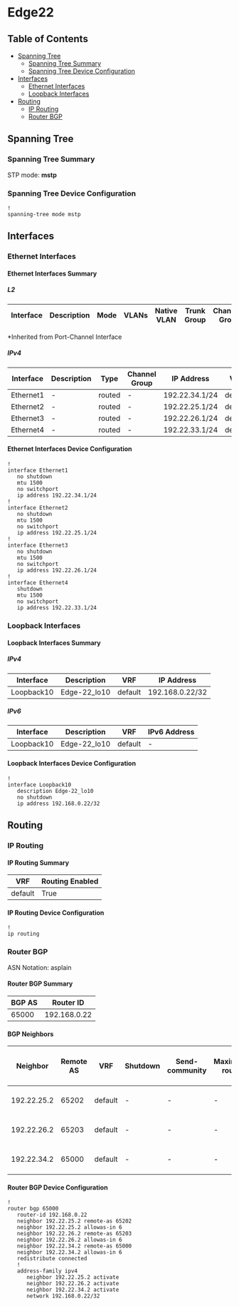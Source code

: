 # Edge22

## Table of Contents

- [Spanning Tree](#spanning-tree)
  - [Spanning Tree Summary](#spanning-tree-summary)
  - [Spanning Tree Device Configuration](#spanning-tree-device-configuration)
- [Interfaces](#interfaces)
  - [Ethernet Interfaces](#ethernet-interfaces)
  - [Loopback Interfaces](#loopback-interfaces)
- [Routing](#routing)
  - [IP Routing](#ip-routing)
  - [Router BGP](#router-bgp)

## Spanning Tree

### Spanning Tree Summary

STP mode: **mstp**

### Spanning Tree Device Configuration

```eos
!
spanning-tree mode mstp
```

## Interfaces

### Ethernet Interfaces

#### Ethernet Interfaces Summary

##### L2

| Interface | Description | Mode | VLANs | Native VLAN | Trunk Group | Channel-Group |
| --------- | ----------- | ---- | ----- | ----------- | ----------- | ------------- |

*Inherited from Port-Channel Interface

##### IPv4

| Interface | Description | Type | Channel Group | IP Address | VRF |  MTU | Shutdown | ACL In | ACL Out |
| --------- | ----------- | -----| ------------- | ---------- | ----| ---- | -------- | ------ | ------- |
| Ethernet1 | - | routed | - | 192.22.34.1/24 | default | 1500 | False | - | - |
| Ethernet2 | - | routed | - | 192.22.25.1/24 | default | 1500 | False | - | - |
| Ethernet3 | - | routed | - | 192.22.26.1/24 | default | 1500 | False | - | - |
| Ethernet4 | - | routed | - | 192.22.33.1/24 | default | 1500 | True | - | - |

#### Ethernet Interfaces Device Configuration

```eos
!
interface Ethernet1
   no shutdown
   mtu 1500
   no switchport
   ip address 192.22.34.1/24
!
interface Ethernet2
   no shutdown
   mtu 1500
   no switchport
   ip address 192.22.25.1/24
!
interface Ethernet3
   no shutdown
   mtu 1500
   no switchport
   ip address 192.22.26.1/24
!
interface Ethernet4
   shutdown
   mtu 1500
   no switchport
   ip address 192.22.33.1/24
```

### Loopback Interfaces

#### Loopback Interfaces Summary

##### IPv4

| Interface | Description | VRF | IP Address |
| --------- | ----------- | --- | ---------- |
| Loopback10 | Edge-22_lo10 | default | 192.168.0.22/32 |

##### IPv6

| Interface | Description | VRF | IPv6 Address |
| --------- | ----------- | --- | ------------ |
| Loopback10 | Edge-22_lo10 | default | - |

#### Loopback Interfaces Device Configuration

```eos
!
interface Loopback10
   description Edge-22_lo10
   no shutdown
   ip address 192.168.0.22/32
```

## Routing

### IP Routing

#### IP Routing Summary

| VRF | Routing Enabled |
| --- | --------------- |
| default | True |

#### IP Routing Device Configuration

```eos
!
ip routing
```

### Router BGP

ASN Notation: asplain

#### Router BGP Summary

| BGP AS | Router ID |
| ------ | --------- |
| 65000 | 192.168.0.22 |

#### BGP Neighbors

| Neighbor | Remote AS | VRF | Shutdown | Send-community | Maximum-routes | Allowas-in | BFD | RIB Pre-Policy Retain | Route-Reflector Client | Passive | TTL Max Hops |
| -------- | --------- | --- | -------- | -------------- | -------------- | ---------- | --- | --------------------- | ---------------------- | ------- | ------------ |
| 192.22.25.2 | 65202 | default | - | - | - | Allowed, allowed 6 times | - | - | - | - | - |
| 192.22.26.2 | 65203 | default | - | - | - | Allowed, allowed 6 times | - | - | - | - | - |
| 192.22.34.2 | 65000 | default | - | - | - | Allowed, allowed 6 times | - | - | - | - | - |

#### Router BGP Device Configuration

```eos
!
router bgp 65000
   router-id 192.168.0.22
   neighbor 192.22.25.2 remote-as 65202
   neighbor 192.22.25.2 allowas-in 6
   neighbor 192.22.26.2 remote-as 65203
   neighbor 192.22.26.2 allowas-in 6
   neighbor 192.22.34.2 remote-as 65000
   neighbor 192.22.34.2 allowas-in 6
   redistribute connected
   !
   address-family ipv4
      neighbor 192.22.25.2 activate
      neighbor 192.22.26.2 activate
      neighbor 192.22.34.2 activate
      network 192.168.0.22/32
```
